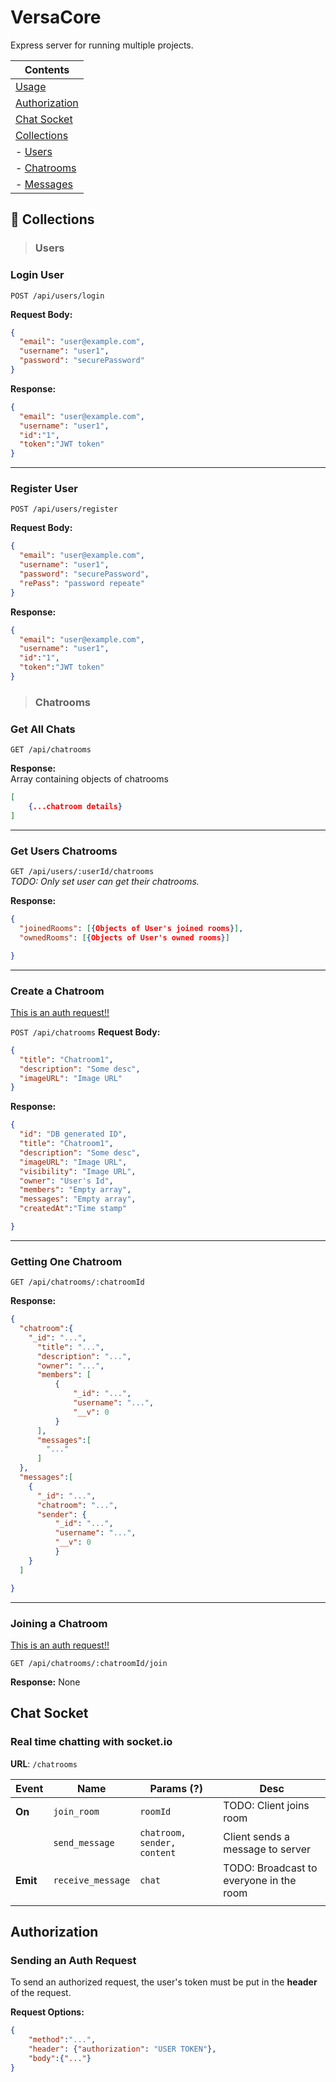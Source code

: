 # VersaCore
Express server for running multiple projects.

| Contents
|---
| [Usage](#usage)
| [Authorization](#authorization)
| [Chat Socket](#chat-socket)
| [Collections](#collections)
| - [Users](#users)
| - [Chatrooms](#chatrooms)
| - [Messages](#messages)


## 📁 Collections

>### Users

### Login User

  `POST /api/users/login`

**Request Body:**

```json
{
  "email": "user@example.com",
  "username": "user1",
  "password": "securePassword"
}

```

**Response:**

```json
{
  "email": "user@example.com",
  "username": "user1",
  "id":"1",
  "token":"JWT token"
}

```
----

### Register User

  `POST /api/users/register`

**Request Body:**

```json
{
  "email": "user@example.com",
  "username": "user1",
  "password": "securePassword",
  "rePass": "password repeate"
}

```

**Response:**

```json
{
  "email": "user@example.com",
  "username": "user1",
  "id":"1",
  "token":"JWT token"
}

```

>### Chatrooms

### Get All Chats
`GET /api/chatrooms`

**Response:**  
Array containing objects of chatrooms

```json
[
    {...chatroom details}
]

```
----

### Get Users Chatrooms
`GET /api/users/:userId/chatrooms`  
_TODO: Only set user can get their chatrooms._

**Response:**

```json
{
  "joinedRooms": [{Objects of User's joined rooms}],
  "ownedRooms": [{Objects of User's owned rooms}]

}

```

----
### Create a Chatroom
[This is an auth request!!](#authorization)

`POST /api/chatrooms`
**Request Body:**

```json
{
  "title": "Chatroom1",
  "description": "Some desc",
  "imageURL": "Image URL"
}

```

**Response:**

```json
{
  "id": "DB generated ID",
  "title": "Chatroom1",
  "description": "Some desc",
  "imageURL": "Image URL",
  "visibility": "Image URL",
  "owner": "User's Id",
  "members": "Empty array",
  "messages": "Empty array",
  "createdAt":"Time stamp"

}

```
---
### Getting One Chatroom

`GET /api/chatrooms/:chatroomId`

**Response:**

```json
{
  "chatroom":{
    "_id": "...",
      "title": "...",
      "description": "...",
      "owner": "...",
      "members": [
          {
              "_id": "...",
              "username": "...",
              "__v": 0
          }
      ],
      "messages":[
        "..."
      ]
  },
  "messages":[
    {
      "_id": "...",
      "chatroom": "...",
      "sender": {
          "_id": "...",
          "username": "...",
          "__v": 0
          }
    }
  ]

}
```


---

### Joining a Chatroom
[This is an auth request!!](#authorization)

`GET /api/chatrooms/:chatroomId/join`

**Response:** None

## Chat Socket
### Real time chatting with socket.io

__URL__: `/chatrooms`



| **Event** | Name              | Params (?)                | Desc                                    |
|-----------|-------------------|---------------------------|-----------------------------------------|
| **On**    | `join_room`       | `roomId`                  | TODO: Client joins room                 |
|           | `send_message`    | `chatroom, sender, content` | Client sends a message to server      |
| **Emit**  | `receive_message` | `chat`                    | TODO: Broadcast to everyone in the room |
|           |                   |                           |                                         |


## Authorization

### Sending an Auth Request

To send an authorized request, the user's token must be put in the **header** of the request.

**Request Options:**  

```json
{
    "method":"...",
    "header": {"authorization": "USER TOKEN"},
    "body":{"..."}
}

```
